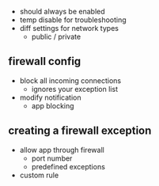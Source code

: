 - should always be enabled 
- temp disable for troubleshooting
- diff settings for network types
	- public / private

## firewall config
- block all incoming connections
	- ignores your exception list
- modify notification 
	- app blocking

## creating a firewall exception 
- allow app through firewall
	- port number
	- predefined exceptions
- custom rule

